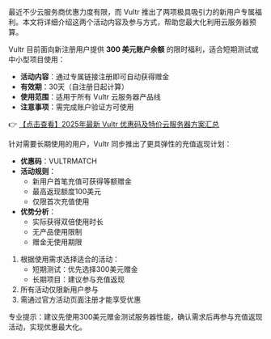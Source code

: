 
最近不少云服务商优惠力度有限，而 Vultr 推出了两项极具吸引力的新用户专属福利。本文将详细介绍这两个活动内容及参与方式，帮助您最大化利用云服务器预算。


Vultr 目前面向新注册用户提供 **300 美元账户余额** 的限时福利，适合短期测试或中小型项目使用：

- **活动内容**：通过专属链接注册即可自动获得赠金
- **有效期**：30天（自注册日起计算）
- **使用范围**：适用于所有 Vultr 云服务器产品线
- **注意事项**：需完成账户验证方可使用

👉 [【点击查看】2025年最新 Vultr 优惠码及特价云服务器方案汇总](https://bit.ly/VuLtr)


针对需要长期使用的用户，Vultr 同步推出了更具弹性的充值返现计划：

- **优惠码**：VULTRMATCH
- **活动规则**：
  - 新用户首笔充值可获得等额赠金
  - 最高返现额度100美元
  - 仅限首次充值使用
- **优势分析**：
  - 实际获得双倍使用时长
  - 无产品使用限制
  - 赠金无使用期限


1. 根据使用需求选择适合的活动：
   - 短期测试：优先选择300美元赠金
   - 长期项目：建议参与充值返现
2. 所有活动仅限新用户参与
3. 需通过官方活动页面注册才能享受优惠

专业提示：建议先使用300美元赠金测试服务器性能，确认需求后再参与充值返现活动，实现优惠最大化。
